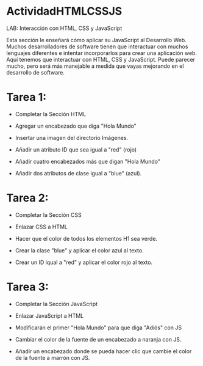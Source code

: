 # ActividadHTMLCSSJS
LAB: Interacción con HTML, CSS y JavaScript

Esta sección le enseñará cómo aplicar su JavaScript al Desarrollo Web. Muchos desarrolladores de software tienen que interactuar con muchos lenguajes diferentes e intentar incorporarlos para crear una aplicación web. Aquí tenemos que interactuar con HTML, CSS y JavaScript. Puede parecer mucho, pero será más manejable a medida que vayas mejorando en el desarrollo de software.

# Tarea 1:

* Completar la Sección HTML

* Agregar un encabezado que diga "Hola Mundo"

* Insertar una imagen del directorio Imágenes.

* Añadir un atributo ID que sea igual a "red" (rojo)

* Añadir cuatro encabezados más que digan "Hola Mundo"

* Añadir dos atributos de clase igual a "blue" (azul).

# Tarea 2:

* Completar la Sección CSS

* Enlazar CSS a HTML

* Hacer que el color de todos los elementos H1 sea verde.

* Crear la clase "blue" y aplicar el color azul al texto.

* Crear un ID iqual a "red" y aplicar el color rojo al texto.

# Tarea 3:

* Completar la Sección JavaScript

* Enlazar JavaScript a HTML

* Modificarán el primer "Hola Mundo" para que diga "Adiós" con JS

* Cambiar el color de la fuente de un encabezado a naranja con JS.

* Añadir un encabezado donde se pueda hacer clic que cambie el color de la fuente a marrón con JS.
